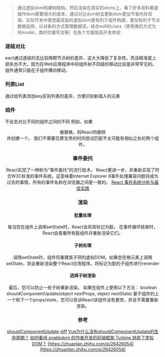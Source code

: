>通过虚拟dom构建树结构，然后渲染在真实的doms上，看了好多资料都是操作dom需要很大的成本，通过对比dom树去更新dom更加节省内存资源，实际开发中感觉最受益的虚拟dom更有利于组件构建，更加有利于节点数据监控，以对象的方式管理数据流，结合es6的class（使用类的方式为何model，类的优雅写法等）在各个方面提高开发体验

### 逐级对比
eact通过逐级的去比较两颗节点树的差异，这大大降低了复杂性，而且精准度上损失也不大，因为在Web应用程序中将组件树不同级的移动比较是非常罕见的。 组件通常只能在子组件横向移动。

### 列表List
通过给列表添加key区别列表的差异，方便识别新插入的元素

### 组件
不会去对比不同的组件之间的不同
例如，如果<Header>被<ExampleBlock>替换，则React将删除<Header>并创建一个<ExampleBlock>。 我们不需要花费宝贵的时间尝试匹配不太可能有相似之处的两个组件。

### 事件委托
React实现了一种称为“事件委托”的流行技术。 React更进一步，并重新实现了符合W3C标准的事件系统。这意味着Internet Explorer 8事件处理兼容问题将成为过去的事情，所有的事件名称在浏览器之间是一致的。
[React 事件系统分析与最佳实践](https://zhuanlan.zhihu.com/p/27132447)

### 渲染
#### 批量处理
每当您在组件上调用setState时，React会将其标记为脏。 在事件循环结束时，React会查看所有脏组件并重新渲染它们。
#### 子树处理
调用setState时，组件将重建其子项的虚拟DOM。如果您在根元素上调用setState，则会重新渲染整个React应用程序。将标记为脏的子组件进行rerender
#### 选择子树渲染
最后，您可以防止一些子树重新渲染。 如果在组件上使用以下方法：
boolean shouldComponentUpdate(object nextProps, object nextState)
基于组件的上一个和下一个props/state，您可以告诉React该组件没有更改，并且不需要重新渲染。


### 参考
[shouldComponentUpdate](https://zh-hans.reactjs.org/docs/react-component.html#shouldcomponentupdate)
[diff](https://juejin.im/post/59fbecf4f265da43094482e9#heading-5)
[Vue为什么没有shouldComponentUpdate的生命周期？](https://www.zhihu.com/question/266656197)
[如何看待 snabbdom 的作者开发的前端框架 Turbine 抛弃了虚拟DOM？](https://www.zhihu.com/question/59953136/answer/170843322)
[https://zhuanlan.zhihu.com/p/26426054](https://zhuanlan.zhihu.com/p/26426054)